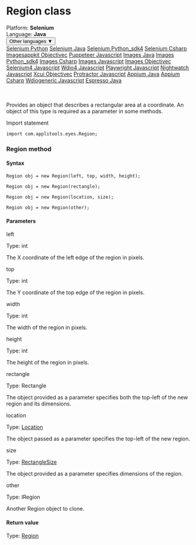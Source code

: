 # Region class
<div class='platform-bar-container-div'><div class='platform-bar-div'>Platform:  <b> Selenium</b>
</div><div class='platform-bar-div'>Language: <b>Java</b></div><div class='dropdown-button-container-div'><button class='sdk-language-dropdown-button'>Other languages ▼</button><div class='dropdown-content'>
<a href='../../selenium/python/region'>Selenium Python</a>
<a href='../../selenium/java/region'>Selenium Java</a>
<a href='../../selenium/python_sdk4/region'>Selenium Python_sdk4</a>
<a href='../../selenium/csharp/region'>Selenium Csharp</a>
<a href='../../imagesappkit/objectivec/region'>Imagesappkit Objectivec</a>
<a href='../../puppeteer/javascript/region'>Puppeteer Javascript</a>
<a href='../../images/java/region'>Images Java</a>
<a href='../../images/python_sdk4/region'>Images Python_sdk4</a>
<a href='../../images/csharp/region'>Images Csharp</a>
<a href='../../images/javascript/region'>Images Javascript</a>
<a href='../../images/objectivec/region'>Images Objectivec</a>
<a href='../../selenium4/javascript/region'>Selenium4 Javascript</a>
<a href='../../wdio4/javascript/region'>Wdio4 Javascript</a>
<a href='../../playwright/javascript/region'>Playwright Javascript</a>
<a href='../../nightwatch/javascript/region'>Nightwatch Javascript</a>
<a href='../../xcui/objectivec/region'>Xcui Objectivec</a>
<a href='../../protractor/javascript/region'>Protractor Javascript</a>
<a href='../../appium/java/region'>Appium Java</a>
<a href='../../appium/csharp/region'>Appium Csharp</a>
<a href='../../wdiogeneric/javascript/region'>Wdiogeneric Javascript</a>
<a href='../../espresso/java/region'>Espresso Java</a>
</div></div><br /><br /></div>




Provides an object that describes a rectangular area at a coordinate. An object of this type is required as a parameter in some methods.

Import statement

    import com.applitools.eyes.Region;
    	



### Region method
#### Syntax


    Region obj = new Region(left, top, width, height);
    
    Region obj = new Region(rectangle);
    
    Region obj = new Region(location, size);
    
    Region obj = new Region(other);
    

#### Parameters

left

Type: int

The X coordinate of the left edge of the region in pixels.

top

Type: int

The Y coordinate of the top edge of the region in pixels.

width

Type: int

The width of the region in pixels.

height

Type: int

The height of the region in pixels.

rectangle

Type: Rectangle

The object provided as a parameter specifies both the top-left of the new region and its dimensions.

location

Type: [Location](./location)

The object passed as a parameter specifies the top-left of the new region.

size

Type: [RectangleSize](./rectanglesize)

The object provided as a parameter specifies dimensions of the region.

other

Type: IRegion

Another Region object to clone.

#### Return value

Type:  [Region](./region)
